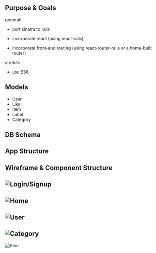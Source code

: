## Purpose & Goals
general: 
* port sinatra to rails

* incorporate react (using react-rails)

* incorporate front-end routing (using react-router-rails or a home-built router)

stretch:

* use ES6


## Models
* User
* Like
* Item
* Label
* Category

## DB Schema

## App Structure

## Wireframe & Component Structure

![Login/Signup](http://i.imgur.com/WfZcQS0.png)
---
![Home](http://i.imgur.com/0clU8ZZ.png)
---
![User](http://i.imgur.com/i5778Ox.png)
---
![Category](http://i.imgur.com/pMWO3Ep.png)
---
![Item](http://i.imgur.com/L80QkJy.png)